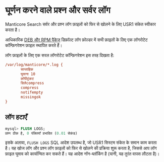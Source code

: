 # घूर्णन करने वाले प्रश्न और सर्वर लॉग

Manticore Search सर्वर और प्रश्न लॉग फ़ाइलों को फिर से खोलने के लिए USR1 संकेत स्वीकार करता है।

आधिकारिक [DEB और RPM पैकेज](https://manticoresearch.com/install/) डिफ़ॉल्ट लॉग फ़ोल्डर में सभी फ़ाइलों के लिए एक लॉगरोटेट कॉन्फ़िगरेशन फ़ाइल स्थापित करते हैं।

लॉग फ़ाइलों के लिए एक सरल लॉगरोटेट कॉन्फ़िगरेशन इस तरह दिखता है:

```ini
/var/log/manticore/*.log {
       साप्ताहिक
       घुमाना 10
       कॉपीट्रंकट
       डिलेcompress
       compress
       notifempty
       missingok
}
```

## लॉग हटाएँ

```sql
mysql> FLUSH LOGS;
प्रश्न ठीक है, 0 पंक्तियाँ प्रभावित (0.01 सेकंड)
```

इसके अलावा, `FLUSH LOGS` SQL आदेश उपलब्ध है, जो USR1 सिस्टम संकेत के समान काम करता है। यह खोज लॉग और प्रश्न लॉग फ़ाइलों को फिर से खोलने की प्रक्रिया शुरू करता है, जिससे आप लॉग फ़ाइल घुमाव को कार्यान्वित कर सकते हैं। यह आदेश नॉन-ब्लॉकिंग है (यानी, यह तुरंत वापस लौटता है)।
<!-- proofread -->
